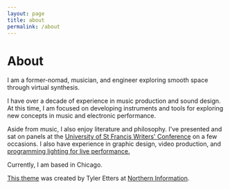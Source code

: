 ```yaml
---
layout: page
title: about
permalink: /about
---
```

# About


I am a former-nomad, musician, and engineer exploring smooth space through virtual synthesis.

I have over a decade of experience in music production and sound design. At this time, I am focused on developing instruments and tools for exploring new concepts in music and electronic performance.

Aside from music, I also enjoy literature and philosophy. I've presented and sat on panels at the [University of St Francis Writers' Conference](https://www.stfrancis.edu/sfwc/) on a few occasions. I also have experience in graphic design, video production, and [programming lighting for live performance.](https://www.youtube.com/watch?v=veyInHEq7WU)

Currently, I am based in Chicago.



[This theme](https://github.com/tyleretters/perfect-bootstrap-jekyll) was created by Tyler Etters at [Northern Information](https://nor.the-rn.info).
